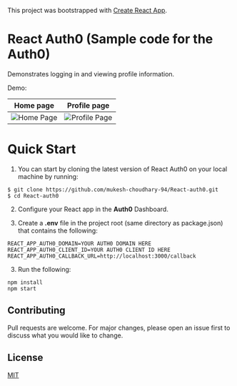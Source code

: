 This project was bootstrapped with [Create React App](https://github.com/facebook/create-react-app).

# React Auth0 (Sample code for the Auth0)
Demonstrates logging in and viewing profile information.

Demo: 

Home page             |  Profile page
:-------------------------:|:-------------------------:
![Home Page](https://github.com/mukesh-choudhary-94/React-auth0/blob/master/screenshot/HomePage.PNG)  | ![Profile Page](https://github.com/mukesh-choudhary-94/React-auth0/blob/master/screenshot/ProfilePage.PNG)

# Quick Start

1. You can start by cloning the latest version of React Auth0 on your local machine by running:

```
$ git clone https://github.com/mukesh-choudhary-94/React-auth0.git
$ cd React-auth0
```

2. Configure your React app in the **Auth0** Dashboard.

3. Create a **.env** file in the project root (same directory as package.json) that contains the following:

```
REACT_APP_AUTH0_DOMAIN=YOUR AUTH0 DOMAIN HERE
REACT_APP_AUTH0_CLIENT_ID=YOUR AUTH0 CLIENT ID HERE
REACT_APP_AUTH0_CALLBACK_URL=http://localhost:3000/callback
```

3. Run the following:

```
npm install
npm start

```
## Contributing
Pull requests are welcome. For major changes, please open an issue first to discuss what you would like to change.


## License
[MIT](https://choosealicense.com/licenses/mit/)
